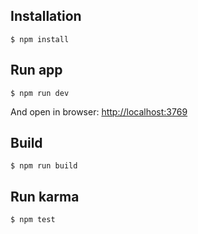 ## Installation
```
$ npm install
```

## Run app
```
$ npm run dev
```
And open in browser: [http://localhost:3769](http://localhost:3769)

## Build
```
$ npm run build
```

## Run karma
```
$ npm test
```